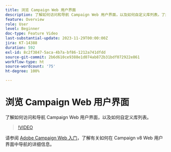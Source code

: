 ```yaml
---
title: 浏览 Campaign Web 用户界面
description: 了解如何访问和导航 Campaign Web 用户界面，以及如何自定义库列表。了解 AI 支持的知识助手。
feature: Overview
role: User
level: Beginner
doc-type: Feature Video
last-substantial-update: 2023-11-29T00:00:00Z
jira: KT-14388
duration: 592
exl-id: 8c2f3847-5aca-4b7a-bf86-1212a741dfdd
source-git-commit: 2b6d610ce9388e1d074ab872b31bdf072922e861
workflow-type: ht
source-wordcount: '75'
ht-degree: 100%

---
```


# 浏览 Campaign Web 用户界面

了解如何访问和导航 Campaign Web 用户界面，以及如何自定义库列表。

>[!VIDEO](https://video.tv.adobe.com/v/3427278/?learn=on)

请参阅 [Adobe Campaign Web 入门](https://experienceleague.adobe.com/docs/campaign-web/v8/start/get-started.html?lang=zh-Hans)，了解有关如何在 Campaign v8 Web 用户界面中导航的详细信息。
